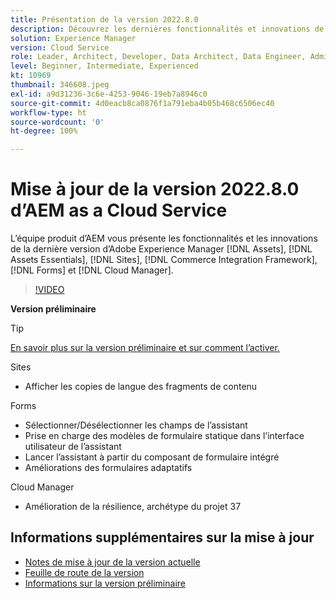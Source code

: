 ```yaml
---
title: Présentation de la version 2022.8.0
description: Découvrez les dernières fonctionnalités et innovations de la version 2022.7.0 d’Adobe Experience Manager  [!DNL Assets Essentials], [!DNL Sites], [!DNL Screens], [!DNL Forms]  et  [!DNL Cloud Foundation].
solution: Experience Manager
version: Cloud Service
role: Leader, Architect, Developer, Data Architect, Data Engineer, Admin, User
level: Beginner, Intermediate, Experienced
kt: 10969
thumbnail: 346608.jpeg
exl-id: a9d31236-3c6e-4253-9046-19eb7a8946c0
source-git-commit: 4d0eacb8ca0876f1a791eba4b05b468c6506ec40
workflow-type: ht
source-wordcount: '0'
ht-degree: 100%

---
```


# Mise à jour de la version 2022.8.0 d’AEM as a Cloud Service

L’équipe produit d’AEM vous présente les fonctionnalités et les innovations de la dernière version d’Adobe Experience Manager [!DNL Assets], [!DNL Assets Essentials], [!DNL Sites], [!DNL Commerce Integration Framework], [!DNL Forms] et [!DNL Cloud Manager].

>[!VIDEO](https://video.tv.adobe.com/v/346608/?quality=12&learn=on)

**Version préliminaire**

>[!TIP]
>
>[En savoir plus sur la version préliminaire et sur comment l’activer.](https://experienceleague.adobe.com/docs/experience-manager-cloud-service/content/release-notes/prerelease.html?lang=fr)

Sites

* Afficher les copies de langue des fragments de contenu

Forms

* Sélectionner/Désélectionner les champs de l’assistant
* Prise en charge des modèles de formulaire statique dans l’interface utilisateur de l’assistant
* Lancer l’assistant à partir du composant de formulaire intégré
* Améliorations des formulaires adaptatifs

Cloud Manager

* Amélioration de la résilience, archétype du projet 37

<!--- Have questions about the release?  Discuss the release in [Experience League Communities](https://adobe.ly/3paYDAo) --->

## Informations supplémentaires sur la mise à jour

* [Notes de mise à jour de la version actuelle](https://experienceleague.adobe.com/docs/experience-manager-cloud-service/content/release-notes/home.html?lang=fr)
* [Feuille de route de la version](https://experienceleague.adobe.com/docs/experience-manager-release-information/aem-release-updates/update-releases-roadmap.html?lang=fr)
* [Informations sur la version préliminaire](https://experienceleague.adobe.com/docs/experience-manager-cloud-service/content/release-notes/prerelease.html?lang=fr)
